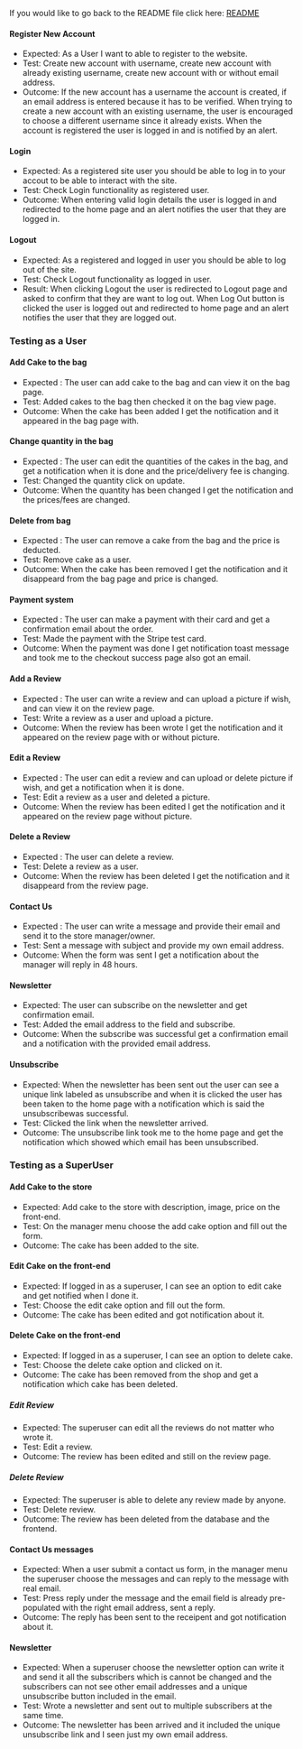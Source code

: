 If you would like to go back to the README file click here: 
    [README](/README.md)

#### **Register New Account**

* Expected: As a User I want to able to register to the website. 
* Test: Create new account with username, create new account with already existing username, create new account with or without email address.  
* Outcome: If the new account has a username the account is created, if an email address is entered because it has to be verified. When trying to create a new account with an existing username, the user is encouraged to choose a different username since it already exists. When the account is registered the user is logged in and is notified by an alert. 

#### Login

* Expected: As a registered site user you should be able to log in to your accout to be able to interact with the site.
* Test: Check Login functionality as registered user. 
* Outcome: When entering valid login details the user is logged in and redirected to the home page and an alert notifies the user that they are logged in. 

#### Logout

* Expected: As a registered and logged in user you should be able to log out of the site. 
* Test: Check Logout functionality as logged in user. 
* Result: When clicking Logout the user is redirected to Logout page and asked to confirm that they are want to log out. When Log Out button is clicked the user is logged out and redirected to home page and an alert notifies the user that they are logged out.  


### **Testing as a User**

#### Add Cake to the bag

* Expected : The user can add cake to the bag and can view it on the bag page.
* Test: Added cakes to the bag then checked it on the bag view page.
* Outcome: When the cake has been added I get the notification and it appeared in the bag page with.

#### Change quantity in the bag

* Expected : The user can edit the quantities of the cakes in the bag, and get a notification when it is done and the price/delivery fee is changing.
* Test: Changed the quantity click on update.
* Outcome: When the quantity has been changed I get the notification and the prices/fees are changed.

#### Delete from bag

* Expected : The user can remove a cake from the bag and the price is deducted.
* Test: Remove cake as a user.
* Outcome: When the cake has been removed I get the notification and it disappeard from the bag page and price is changed.

#### Payment system

* Expected : The user can make a payment with their card and get a confirmation email about the order.
* Test: Made the payment with the Stripe test card.
* Outcome: When the payment was done I get notification toast message and took me to the checkout success page also got an email.

#### Add a Review

* Expected : The user can write a review and can upload a picture if wish, and can view it on the review page.
* Test: Write a review as a user and upload a picture.
* Outcome: When the review has been wrote I get the notification and it appeared on the review page with or without picture.

#### Edit a Review

* Expected : The user can edit a review and can upload or delete picture if wish, and get a notification when it is done.
* Test: Edit a review as a user and deleted a picture.
* Outcome: When the review has been edited I get the notification and it appeared on the review page without picture.

#### Delete a Review

* Expected : The user can delete a review.
* Test: Delete a review as a user.
* Outcome: When the review has been deleted I get the notification and it disappeard from the review page.

#### Contact Us

* Expected : The user can write a message and provide their email and send it to the store manager/owner.
* Test: Sent a message with subject and provide my own email address.
* Outcome: When the form was sent I get a notification about the manager will reply in 48 hours.

#### Newsletter

* Expected: The user can subscribe on the newsletter and get confirmation email.
* Test: Added the email address to the field and subscribe.
* Outcome: When the subscribe was successful get a confirmation email and a notification with the provided email address.

#### Unsubscribe

* Expected: When the newsletter has been sent out the user can see a unique link labeled as unsubscribe and when it is clicked the user has been taken to the home page with a notification which is said the unsubscribewas successful.
* Test: Clicked the link when the newsletter arrived.
* Outcome: The unsubscribe link took me to the home page and get the notification which showed which email has been unsubscribed.

    
### **Testing as a SuperUser**

#### Add Cake to the store

* Expected: Add cake to the store with description, image, price on the front-end.
* Test: On the manager menu choose the add cake option and fill out the form.
* Outcome: The cake has been added to the site.

#### Edit Cake on the front-end

* Expected: If logged in as a superuser, I can see an option to edit cake and get notified when I done it.
* Test: Choose the edit cake option and fill out the form.
* Outcome: The cake has been edited and got notification about it.

#### Delete Cake on the front-end

* Expected: If logged in as a superuser, I can see an option to delete cake.
* Test: Choose the delete cake option and clicked on it.
* Outcome: The cake has been removed from the shop and get a notification which cake has been deleted.

##### Edit Review

* Expected: The superuser can edit all the reviews do not matter who wrote it.
* Test: Edit a review.
* Outcome: The review has been edited and still on the review page.

##### Delete Review
    
* Expected: The superuser is able to delete any review made by anyone.
* Test: Delete review.
* Outcome: The review has been deleted from the database and the frontend.

#### Contact Us messages

* Expected: When a user submit a contact us form, in the manager menu the superuser choose the messages and can reply to the message with real email.
* Test: Press reply under the message and the email field is already pre-populated with the right email address, sent a reply.
* Outcome: The reply has been sent to the receipent and got notification about it.

#### Newsletter 

* Expected: When a superuser choose the newsletter option can write it and send it all the subscribers which is cannot be changed and the subscribers can not see other email addresses and a unique unsubscribe button included in the email.
* Test: Wrote a newsletter and sent out to multiple subscribers at the same time.
* Outcome: The newsletter has been arrived and it included the unique unsubscribe link and I seen just my own email address.